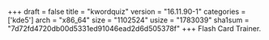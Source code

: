 +++
draft = false
title = "kwordquiz"
version = "16.11.90-1"
categories = ['kde5']
arch = "x86_64"
size = "1102524"
usize = "1783039"
sha1sum = "7d72fd4720db00d5331ed91046ead2d6d505378f"
+++
Flash Card Trainer.